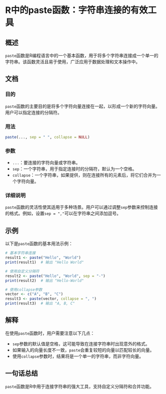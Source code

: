 <!--
Meta Description: # R中的paste函数：字符串连接的有效工具 ## 概述 `paste`函数是R编程语言中的一个基本函数，用于将多个字符串连接成一个单一的字符串。该函数灵活且易于使用，广泛应用于数据处理和文本操作中。 ## 文档 ### 目的 `paste`函数的主要目的是将多个字符向量连接在一起，以形成一个新的...
Meta Keywords: paste, sep, collapse, hello, world
-->

# R中的paste函数：字符串连接的有效工具

## 概述
`paste`函数是R编程语言中的一个基本函数，用于将多个字符串连接成一个单一的字符串。该函数灵活且易于使用，广泛应用于数据处理和文本操作中。

## 文档
### 目的
`paste`函数的主要目的是将多个字符向量连接在一起，以形成一个新的字符向量。用户可以指定连接的分隔符。

### 用法
```R
paste(..., sep = " ", collapse = NULL)
```

### 参数
- `...`：要连接的字符向量或字符串。
- `sep`：一个字符串，用于指定连接时的分隔符，默认为一个空格。
- `collapse`：一个字符串，如果提供，则在连接所有的元素后，将它们合并为一个字符向量。

### 详细说明
`paste`函数的灵活性使其适用于多种场景。用户可以通过调整`sep`参数来控制连接的格式。例如，设置`sep = ","`可以在字符串之间添加逗号。

## 示例
以下是`paste`函数的基本用法示例：

```R
# 基本字符串连接
result1 <- paste("Hello", "World")
print(result1)  # 输出 "Hello World"

# 使用自定义分隔符
result2 <- paste("Hello", "World", sep = "-")
print(result2)  # 输出 "Hello-World"

# 使用collapse参数
vector <- c("A", "B", "C")
result3 <- paste(vector, collapse = ", ")
print(result3)  # 输出 "A, B, C"
```

## 解释
在使用`paste`函数时，用户需要注意以下几点：
- `sep`参数的默认值是空格，这可能导致在连接字符串时出现意外的格式。
- 如果输入的向量长度不一致，`paste`会重复较短的向量以匹配较长的向量。
- 使用`collapse`参数时，结果将是一个单一的字符串，而非字符向量。

## 一句话总结
`paste`函数是R中用于连接字符串的强大工具，支持自定义分隔符和合并功能。